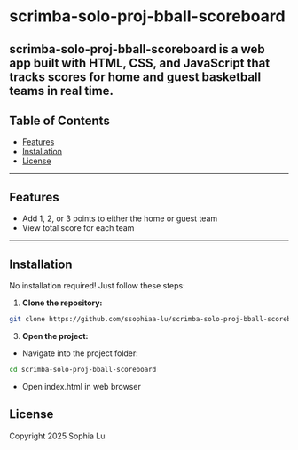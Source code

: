 # scrimba-solo-proj-bball-scoreboard

scrimba-solo-proj-bball-scoreboard is a web app built with HTML, CSS, and JavaScript that tracks scores for home and guest basketball teams in real time.
---

## Table of Contents
- [Features](#features)
- [Installation](#installation)
- [License](#license)

---

## Features
- Add 1, 2, or 3 points to either the home or guest team
- View total score for each team

---

## Installation
No installation required! Just follow these steps:

1. **Clone the repository:**
```bash
git clone https://github.com/ssophiaa-lu/scrimba-solo-proj-bball-scoreboard.git
```

3. **Open the project:**
- Navigate into the project folder:
```bash
cd scrimba-solo-proj-bball-scoreboard
```
- Open index.html in web browser


## License
Copyright 2025 Sophia Lu


